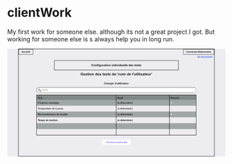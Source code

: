# clientWork
My first work for someone else. although its not a great project I got. But working for someone else is s always help you in long run.


<img src="1.png" alt ="preview">
